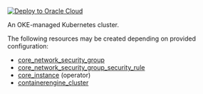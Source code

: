 [![Deploy to Oracle Cloud](https://oci-resourcemanager-plugin.plugins.oci.oraclecloud.com/latest/deploy-to-oracle-cloud.svg)](https://cloud.oracle.com/resourcemanager/stacks/create?zipUrl=https://objectstorage.ap-osaka-1.oraclecloud.com/p/Q6OAh5KR9V1vjHZpj0o_ZjI0nzcpejV5xYG_qwrv1F5Vx8EH6JlXtjiqjj3Bilow/n/hpc_limited_availability/b/tfoke/o/oke-cluster-only.zip&zipUrlVariables={"cluster_name":"oke-cluster","create_vcn":false,"create_nsgs":false,"create_bastion":false,"worker_subnet_create":"Never","control_plane_subnet_create":"Never","operator_subnet_create":"Never","bastion_subnet_create":"Never","pod_subnet_create":"Never","int_lb_subnet_create":"Never","pub_lb_subnet_create":"Never"})

<p>
An OKE-managed Kubernetes cluster.
</p>

The following resources may be created depending on provided configuration:
* <a href=https://registry.terraform.io/providers/oracle/oci/latest/docs/resources/core_network_security_group>core_network_security_group</a>
* <a href=https://registry.terraform.io/providers/oracle/oci/latest/docs/resources/core_network_security_group_security_rule>core_network_security_group_security_rule</a>
* <a href=https://registry.terraform.io/providers/oracle/oci/latest/docs/resources/core_instance>core_instance</a> (operator)
* <a href=https://registry.terraform.io/providers/oracle/oci/latest/docs/resources/containerengine_cluster>containerengine_cluster</a>

